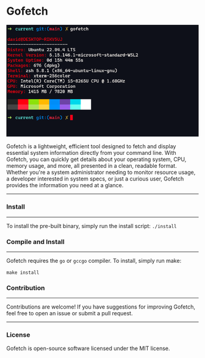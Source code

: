 # Gofetch

![Gofetch Screenshot](/assets/screenshot.png)


Gofetch is a lightweight, efficient tool designed to fetch and display essential system information directly from your command line. With Gofetch, you can quickly get details about your operating system, CPU, memory usage, and more, all presented in a clean, readable format. Whether you're a system administrator needing to monitor resource usage, a developer interested in system specs, or just a curious user, Gofetch provides the information you need at a glance.

---

### Install

---

To install the pre-built binary, simply run the install script:
```./install```


### Compile and Install

---

Gofetch requires the ```go``` or ```gccgo``` compiler.
To install, simply run make:
```
make install
```

### Contribution

---

Contributions are welcome! If you have suggestions for improving Gofetch, feel free to open an issue or submit a pull request.

---

### License
Gofetch is open-source software licensed under the MIT license.
